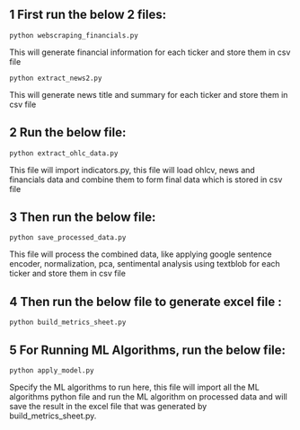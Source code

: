 
## 1 First run the below 2 files:

    python webscraping_financials.py

This will generate financial information for each ticker and store them in csv file

    python extract_news2.py

This will generate news title and summary for each ticker and store them in csv file

## 2 Run the below file:

    python extract_ohlc_data.py

This file will import indicators.py, this file will load ohlcv, news and financials data
and combine them to form final data which is stored in csv file

## 3 Then run the below file:

    python save_processed_data.py

This file will process the combined data, like applying google sentence encoder, normalization, pca, sentimental analysis using textblob for each ticker and store them in csv file

## 4 Then run the below file to generate excel file :

    python build_metrics_sheet.py

## 5 For Running ML Algorithms, run the below file:

    python apply_model.py

Specify the ML algorithms to run here, this file will import all the ML algorithms python file and run the ML algorithm on processed data and will save the result in the excel file that was generated by build_metrics_sheet.py.
